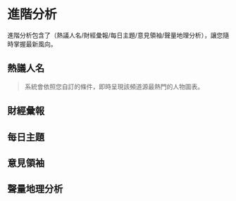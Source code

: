 # 進階分析

進階分析包含了（熱議人名/財經彙報/每日主題/意見領袖/聲量地理分析），讓您隨時掌握最新風向。

## 熱議人名




> 系統會依照您自訂的條件，即時呈現該頻道源最熱門的人物圖表。

## 財經彙報
## 每日主題
## 意見領袖
## 聲量地理分析
